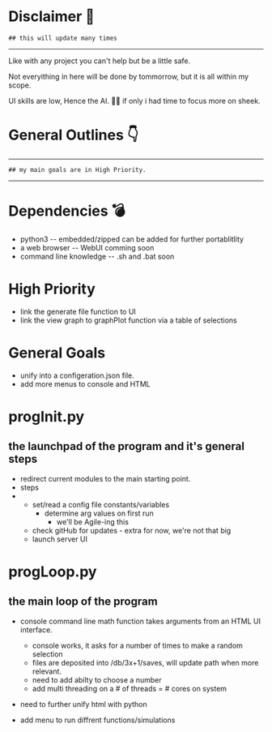 # Disclaimer 🤚️
    ## this will update many times
***
Like with any project you can't help but be a little safe.

Not everyithing in here will be done by tommorrow, but it is all within my scope.

UI skills are low, Hence the AI. 😮‍💨️ if only i had time to focus more on sheek.
# General Outlines 👇️
***
    ## my main goals are in High Priority.
***
# Dependencies 💣️
- python3 -- embedded/zipped can be added for further portablitlity
- a web browser -- WebUI comming soon
- command line knowledge -- .sh and .bat soon

# High Priority
- link the generate file function to UI
- link the view graph to graphPlot function via a table of selections

# General Goals
- unify into a configeration.json file.
- add more menus to console and HTML

# progInit.py
## the launchpad of the program and it's general steps
- redirect current modules to the main starting point.
- steps
- - set/read a config file constants/variables
    - determine arg values on first run
      - we'll be Agile-ing this
  - check gitHub for updates - extra for now, we're not that big
  - launch server UI

# progLoop.py
## the main loop of the program
- console command line math function takes arguments from an HTML UI interface.
  - console works, it asks for a number of times to make a random selection
  - files are deposited into /db/3x+1/saves, will update path when more relevant.
  - need to add abilty to choose a number
  - add multi threading on a # of threads = # cores on system
  
 - need to further unify html with python
 - add menu to run diffrent functions/simulations
